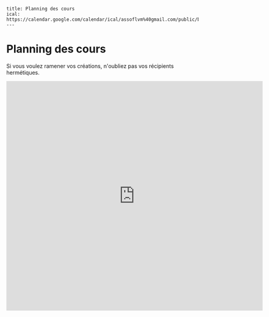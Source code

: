 	title: Planning des cours
	ical: https://calendar.google.com/calendar/ical/assoflvm%40gmail.com/public/basic.ics
	---
# Planning des cours


Si vous voulez ramener vos créations, n'oubliez pas vos récipients hermétiques.

<iframe src="https://calendar.google.com/calendar/embed?showTitle=0&amp;showNav=0&amp;showDate=0&amp;showPrint=0&amp;showTabs=0&amp;showCalendars=0&amp;showTz=0&amp;mode=AGENDA&amp;height=600&amp;wkst=1&amp;bgcolor=%23FFFFFF&amp;src=assoflvm%40gmail.com&amp;color=%232F6309&amp;ctz=Europe%2FParis" style="border-width:0" width="672" height="600" frameborder="0" scrolling="no"></iframe>